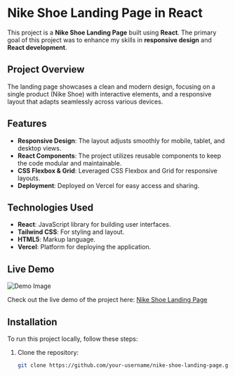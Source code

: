 # Nike Shoe Landing Page in React

This project is a **Nike Shoe Landing Page** built using **React**. The primary goal of this project was to enhance my skills in **responsive design** and **React development**.

## Project Overview

The landing page showcases a clean and modern design, focusing on a single product (Nike Shoe) with interactive elements, and a responsive layout that adapts seamlessly across various devices.

## Features

- **Responsive Design**: The layout adjusts smoothly for mobile, tablet, and desktop views.
- **React Components**: The project utilizes reusable components to keep the code modular and maintainable.
- **CSS Flexbox & Grid**: Leveraged CSS Flexbox and Grid for responsive layouts.
- **Deployment**: Deployed on Vercel for easy access and sharing.

## Technologies Used

- **React**: JavaScript library for building user interfaces.
- **Tailwind CSS**: For styling and layout.
- **HTML5**: Markup language.
- **Vercel**: Platform for deploying the application.

## Live Demo

![Demo Image](demoImage.png)

Check out the live demo of the project here: [Nike Shoe Landing Page](https://nike-shoe-landing-page-in-react.vercel.app/)

## Installation

To run this project locally, follow these steps:

1. Clone the repository:
   ```bash
   git clone https://github.com/your-username/nike-shoe-landing-page.git
